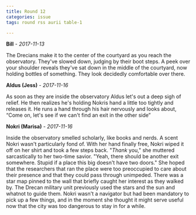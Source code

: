 ```yaml
---
title: Round 12
categories: issue
tags: round rss aurii table-1

---
```


**Bill** - *2017-11-13*

The Drecians make it to the center of the courtyard as you reach the observatory. They've slowed down, judging by their boot steps. A peek over your shoulder reveals they've sat down in the middle of the courtyard, now holding bottles of something. They look decidedly comfortable over there.

**Aldus (Jess)** - *2017-11-16*

As soon as they are inside the observatory Aldus let's out a deep sigh of relief. He then realizes he's holding Nokris hand a little too tightly and releases it. He runs a hand through his hair nervously and looks about, “Come on, let's see if we can't find an exit in the other side”

**Nokri (Marisa)** - *2017-11-16*

Inside the observatory smelled scholarly, like books and nerds. A scent Nokri wasn't particularly fond of. With her hand finally free, Nokri wiped it off on her shirt and took a few steps back. "*Thank* you," she muttered sarcastically to her two-time savior. "Yeah, there should be another exit somewhere. Stupid if a place this big doesn't have two doors." She hoped that the researchers that ran the place were too preoccupied to care about their presence and that they could pass through unimpeded. There was a star map pinned to the wall that briefly caught her interest as they walked by. The Drecan military unit previously used the stars and the sun and whatnot to guide them. Nokri wasn't a navigator but had been mandatory to pick up a few things, and in the moment she thought it might serve useful now that the city was too dangerous to stay in for a while.



<!-- re.findall('a.*?(?=a|$)', t+'x') -->